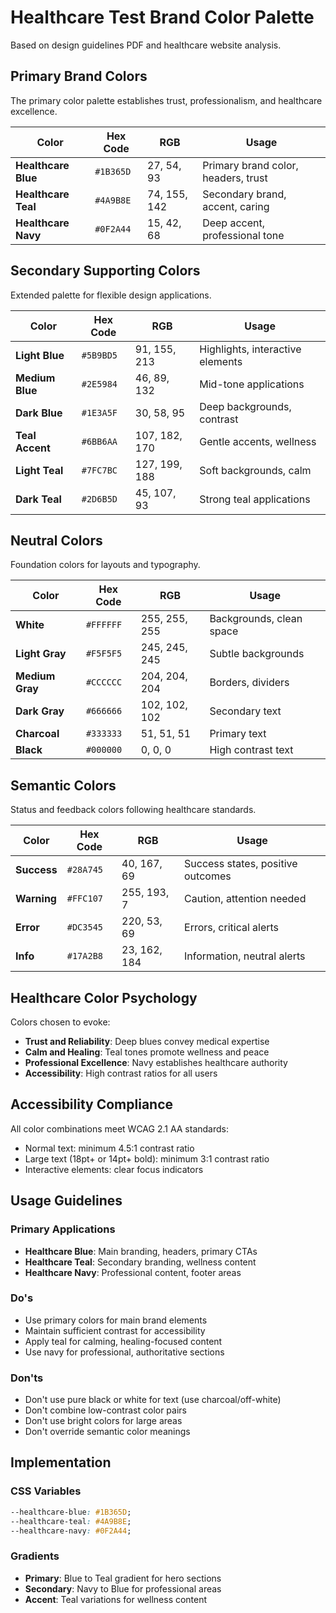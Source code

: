 # Healthcare Test Brand Color Palette

Based on design guidelines PDF and healthcare website analysis.

## Primary Brand Colors

The primary color palette establishes trust, professionalism, and healthcare excellence.

| Color | Hex Code | RGB | Usage |
|-------|----------|-----|-------|
| **Healthcare Blue** | `#1B365D` | 27, 54, 93 | Primary brand color, headers, trust |
| **Healthcare Teal** | `#4A9B8E` | 74, 155, 142 | Secondary brand, accent, caring |
| **Healthcare Navy** | `#0F2A44` | 15, 42, 68 | Deep accent, professional tone |

## Secondary Supporting Colors

Extended palette for flexible design applications.

| Color | Hex Code | RGB | Usage |
|-------|----------|-----|-------|
| **Light Blue** | `#5B9BD5` | 91, 155, 213 | Highlights, interactive elements |
| **Medium Blue** | `#2E5984` | 46, 89, 132 | Mid-tone applications |
| **Dark Blue** | `#1E3A5F` | 30, 58, 95 | Deep backgrounds, contrast |
| **Teal Accent** | `#6BB6AA` | 107, 182, 170 | Gentle accents, wellness |
| **Light Teal** | `#7FC7BC` | 127, 199, 188 | Soft backgrounds, calm |
| **Dark Teal** | `#2D6B5D` | 45, 107, 93 | Strong teal applications |

## Neutral Colors

Foundation colors for layouts and typography.

| Color | Hex Code | RGB | Usage |
|-------|----------|-----|-------|
| **White** | `#FFFFFF` | 255, 255, 255 | Backgrounds, clean space |
| **Light Gray** | `#F5F5F5` | 245, 245, 245 | Subtle backgrounds |
| **Medium Gray** | `#CCCCCC` | 204, 204, 204 | Borders, dividers |
| **Dark Gray** | `#666666` | 102, 102, 102 | Secondary text |
| **Charcoal** | `#333333` | 51, 51, 51 | Primary text |
| **Black** | `#000000` | 0, 0, 0 | High contrast text |

## Semantic Colors

Status and feedback colors following healthcare standards.

| Color | Hex Code | RGB | Usage |
|-------|----------|-----|-------|
| **Success** | `#28A745` | 40, 167, 69 | Success states, positive outcomes |
| **Warning** | `#FFC107` | 255, 193, 7 | Caution, attention needed |
| **Error** | `#DC3545` | 220, 53, 69 | Errors, critical alerts |
| **Info** | `#17A2B8` | 23, 162, 184 | Information, neutral alerts |

## Healthcare Color Psychology

Colors chosen to evoke:
- **Trust and Reliability**: Deep blues convey medical expertise
- **Calm and Healing**: Teal tones promote wellness and peace
- **Professional Excellence**: Navy establishes healthcare authority
- **Accessibility**: High contrast ratios for all users

## Accessibility Compliance

All color combinations meet WCAG 2.1 AA standards:
- Normal text: minimum 4.5:1 contrast ratio
- Large text (18pt+ or 14pt+ bold): minimum 3:1 contrast ratio
- Interactive elements: clear focus indicators

## Usage Guidelines

### Primary Applications
- **Healthcare Blue**: Main branding, headers, primary CTAs
- **Healthcare Teal**: Secondary branding, wellness content
- **Healthcare Navy**: Professional content, footer areas

### Do's
- Use primary colors for main brand elements
- Maintain sufficient contrast for accessibility
- Apply teal for calming, healing-focused content
- Use navy for professional, authoritative sections

### Don'ts
- Don't use pure black or white for text (use charcoal/off-white)
- Don't combine low-contrast color pairs
- Don't use bright colors for large areas
- Don't override semantic color meanings

## Implementation

### CSS Variables
```css
--healthcare-blue: #1B365D;
--healthcare-teal: #4A9B8E;
--healthcare-navy: #0F2A44;
```

### Gradients
- **Primary**: Blue to Teal gradient for hero sections
- **Secondary**: Navy to Blue for professional areas
- **Accent**: Teal variations for wellness content